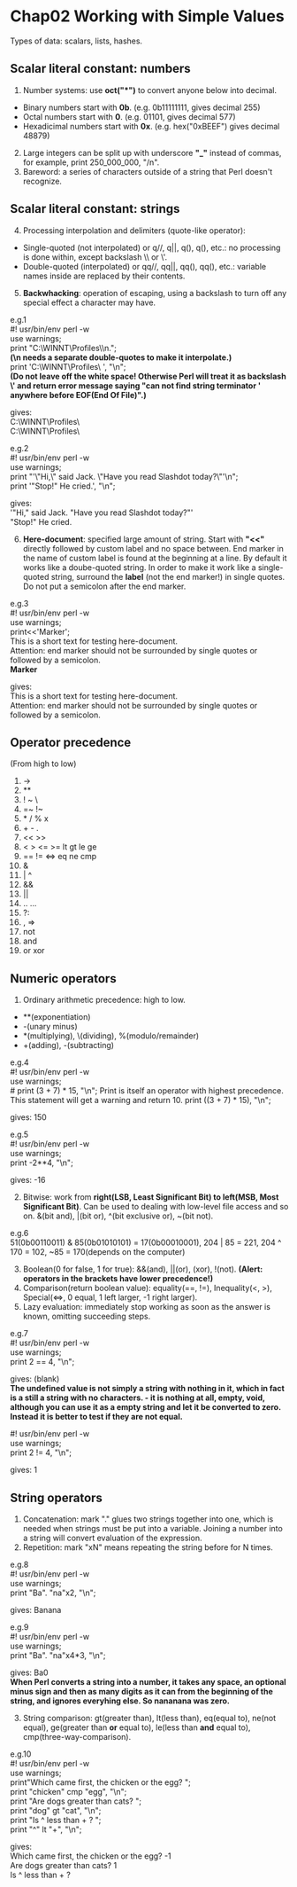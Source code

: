 # Chap02 Working with Simple Values
Types of data: scalars, lists, hashes.  
## Scalar literal constant: numbers 
1. Number systems: use **oct("\*")** to convert anyone below into decimal.
- Binary numbers start with **0b**. (e.g. 0b11111111, gives decimal 255)  
- Octal numbers start with **0**. (e.g. 01101, gives decimal 577)  
- Hexadicimal numbers start with **0x**. (e.g. hex("0xBEEF") gives decimal 48879)  
2. Large integers can be split up with underscore **\"_\"** instead of commas, for example, print 250_000_000, "/n".
3. Bareword: a series of characters outside of a string that Perl doesn't recognize.  

## Scalar literal constant: strings
4. Processing interpolation and delimiters (quote-like operator):
- Single-quoted (not interpolated) or q//, q||, q(), q(), etc.: no processing is done within, except backslash \\\ or \\'.  
- Double-quoted (interpolated) or qq//, qq||, qq(), qq(), etc.: variable names inside are replaced by their contents.  
5. **Backwhacking**: operation of escaping, using a backslash to turn off any special effect a character may have.  
  
e.g.1  
#! usr/bin/env perl -w  
use warnings;  
print "C:\\WINNT\\Profiles\\\n.";  
**(\n needs a separate double-quotes to make it interpolate.)**  
print 'C:\WINNT\Profiles\ ', "\n";  
**(Do not leave off the white space! Otherwise Perl will treat it as backslash \\' and return error message saying "can not find string terminator ' anywhere before EOF(End Of File)".)**  
  
gives:  
C:\WINNT\Profiles\  
C:\WINNT\Profiles\  

e.g.2  
#! usr/bin/env perl -w  
use warnings;  
print "\'\\"Hi,\\" said Jack. \\"Have you read Slashdot today?\\"\'\n";  
print '"Stop!" He cried.', "\n";  

gives:  
'"Hi," said Jack. "Have you read Slashdot today?"'  
"Stop!" He cried.  
  
6. **Here-document**: specified large amount of string. Start with **\"<<\"** directly followed by custom label and no space between. End marker in the name of custom label is found at the beginning at a line. By default it works like a doube-quoted string. In order to make it work like a single-quoted string, surround the **label** (not the end marker!) in single quotes. Do not put a semicolon after the end marker.

e.g.3  
#! usr/bin/env perl -w  
use warnings;  
print<<'Marker';  
This is a short text for testing here-document.  
Attention: end marker should not be surrounded by single quotes or followed by a semicolon.  
**Marker**  

gives:  
This is a short text for testing here-document.  
Attention: end marker should not be surrounded by single quotes or followed by a semicolon.  

## Operator precedence
(From high to low)  
1. ->
2. \*\*
3. ! ~ \\
4. =~ !~
5. \* / % x
6. \+ \- \.
7. << >>
8. < > <= >= lt gt le ge
9. == != <=> eq ne cmp
10. &
11. | ^
12. &&
13. ||
14. .. ...
15. ?:
16. , =>
17. not
18. and
19. or xor  

## Numeric operators
1. Ordinary arithmetic precedence: high to low.
- \**\(exponentiation)
- -(unary minus)
- \*(multiplying), \\\(dividing),  %(modulo/remainder)
- +(adding), -(subtracting)  
  
e.g.4  
#! usr/bin/env perl -w  
use warnings;  
\# print (3 + 7) \* 15, "\n"; Print is itself an operator with highest precedence. This statement will get a warning and return 10.
print ((3 + 7) \* 15), "\n";  
  
gives: 150  
  
e.g.5  
#! usr/bin/env perl -w  
use warnings;  
print -2\*\*4, "\n";  
  
gives: -16
  
2. Bitwise: work from **right(LSB, Least Significant Bit) to left(MSB, Most Significant Bit)**. Can be used to dealing with low-level file access and so on. &(bit and), |(bit or), ^(bit exclusive or), ~(bit not).  
  
e.g.6  
51(0b00110011) & 85(0b01010101) = 17(0b00010001), 204 | 85 = 221, 204 ^ 170 = 102, ~85 = 170(depends on the computer)  
  
3. Boolean(0 for false, 1 for true): &&(and), ||(or), (xor), !(not). **(Alert: operators in the brackets have lower precedence!)**  
4. Comparison(return boolean value): equality(\=\=, \!=), Inequality(<, >), Special(<=>, 0 equal, 1 left larger, -1 right larger).  
5. Lazy evaluation: immediately stop working as soon as the answer is known, omitting succeeding steps.
  
e.g.7  
#! usr/bin/env perl -w  
use warnings;  
print 2 == 4, "\n"; 
  
gives: (blank)  
**The undefined value is not simply a string with nothing in it, which in fact is a still a string with no characters. - it is nothing at all, empty, void, although you can use it as a empty string and let it be converted to zero. Instead it is better to test if they are not equal.**  
  
#! usr/bin/env perl -w  
use warnings;  
print 2 != 4, "\n"; 
  
gives: 1  

## String operators
1. Concatenation: mark \".\" glues two strings together into one, which is needed when strings must be put into a variable. Joining a number into a string will convert evaluation of the expression.  
2. Repetition: mark "xN" means repeating the string before for N times.  
  
e.g.8  
#! usr/bin/env perl -w  
use warnings;  
print "Ba". "na"x2, "\n";  
  
gives: Banana
  
e.g.9  
#! usr/bin/env perl -w  
use warnings;  
print "Ba". "na"x4*3, "\n";  
  
gives: Ba0  
**When Perl converts a string into a number, it takes any space, an optional minus sign and then as many digits as it can from the beginning of the string, and ignores everyhing else. So nananana was zero.**  

3. String comparison: gt(greater than), lt(less than), eq(equal to), ne(not equal), ge(greater than **or** equal to), le(less than **and** equal to), cmp(three-way-comparison).

e.g.10  
#! usr/bin/env perl -w  
use warnings;  
print"Which came first, the chicken or the egg? ";  
print "chicken" cmp "egg", "\n";  
print "Are dogs greater than cats? ";  
print "dog" gt "cat", "\n";  
print "Is ^ less than + ? ";  
print "^" lt "+", "\n";  

gives:  
Which came first, the chicken or the egg? -1  
Are dogs greater than cats? 1  
Is ^ less than + ?  
